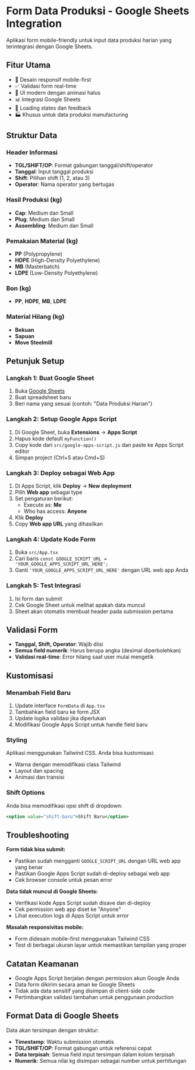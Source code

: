 # Form Data Produksi - Google Sheets Integration

Aplikasi form mobile-friendly untuk input data produksi harian yang terintegrasi dengan Google Sheets.

## Fitur Utama

- 📱 Desain responsif mobile-first
- ✅ Validasi form real-time
- 🎨 UI modern dengan animasi halus
- 📊 Integrasi Google Sheets
- 🔄 Loading states dan feedback
- 🏭 Khusus untuk data produksi manufacturing

## Struktur Data

### Header Informasi
- **TGL/SHIFT/OP**: Format gabungan tanggal/shift/operator
- **Tanggal**: Input tanggal produksi
- **Shift**: Pilihan shift (1, 2, atau 3)
- **Operator**: Nama operator yang bertugas

### Hasil Produksi (kg)
- **Cap**: Medium dan Small
- **Plug**: Medium dan Small  
- **Assembling**: Medium dan Small

### Pemakaian Material (kg)
- **PP** (Polypropylene)
- **HDPE** (High-Density Polyethylene)
- **MB** (Masterbatch)
- **LDPE** (Low-Density Polyethylene)

### Bon (kg)
- **PP**, **HDPE**, **MB**, **LDPE**

### Material Hilang (kg)
- **Bekuan**
- **Sapuan** 
- **Move Steelmill**

## Petunjuk Setup

### Langkah 1: Buat Google Sheet
1. Buka [Google Sheets](https://sheets.google.com)
2. Buat spreadsheet baru
3. Beri nama yang sesuai (contoh: "Data Produksi Harian")

### Langkah 2: Setup Google Apps Script
1. Di Google Sheet, buka **Extensions** → **Apps Script**
2. Hapus kode default `myFunction()`
3. Copy kode dari `src/google-apps-script.js` dan paste ke Apps Script editor
4. Simpan project (Ctrl+S atau Cmd+S)

### Langkah 3: Deploy sebagai Web App
1. Di Apps Script, klik **Deploy** → **New deployment**
2. Pilih **Web app** sebagai type
3. Set pengaturan berikut:
   - Execute as: **Me**
   - Who has access: **Anyone**
4. Klik **Deploy**
5. Copy **Web app URL** yang dihasilkan

### Langkah 4: Update Kode Form
1. Buka `src/App.tsx`
2. Cari baris `const GOOGLE_SCRIPT_URL = 'YOUR_GOOGLE_APPS_SCRIPT_URL_HERE';`
3. Ganti `'YOUR_GOOGLE_APPS_SCRIPT_URL_HERE'` dengan URL web app Anda

### Langkah 5: Test Integrasi
1. Isi form dan submit
2. Cek Google Sheet untuk melihat apakah data muncul
3. Sheet akan otomatis membuat header pada submission pertama

## Validasi Form

- **Tanggal, Shift, Operator**: Wajib diisi
- **Semua field numerik**: Harus berupa angka (desimal diperbolehkan)
- **Validasi real-time**: Error hilang saat user mulai mengetik

## Kustomisasi

### Menambah Field Baru
1. Update interface `FormData` di `App.tsx`
2. Tambahkan field baru ke form JSX
3. Update logika validasi jika diperlukan
4. Modifikasi Google Apps Script untuk handle field baru

### Styling
Aplikasi menggunakan Tailwind CSS. Anda bisa kustomisasi:
- Warna dengan memodifikasi class Tailwind
- Layout dan spacing
- Animasi dan transisi

### Shift Options
Anda bisa memodifikasi opsi shift di dropdown:
```jsx
<option value="shift-baru">Shift Baru</option>
```

## Troubleshooting

**Form tidak bisa submit:**
- Pastikan sudah mengganti `GOOGLE_SCRIPT_URL` dengan URL web app yang benar
- Pastikan Google Apps Script sudah di-deploy sebagai web app
- Cek browser console untuk pesan error

**Data tidak muncul di Google Sheets:**
- Verifikasi kode Apps Script sudah disave dan di-deploy
- Cek permission web app diset ke "Anyone"
- Lihat execution logs di Apps Script untuk error

**Masalah responsivitas mobile:**
- Form didesain mobile-first menggunakan Tailwind CSS
- Test di berbagai ukuran layar untuk memastikan tampilan yang proper

## Catatan Keamanan

- Google Apps Script berjalan dengan permission akun Google Anda
- Data form dikirim secara aman ke Google Sheets
- Tidak ada data sensitif yang disimpan di client-side code
- Pertimbangkan validasi tambahan untuk penggunaan production

## Format Data di Google Sheets

Data akan tersimpan dengan struktur:
- **Timestamp**: Waktu submission otomatis
- **TGL/SHIFT/OP**: Format gabungan untuk referensi cepat
- **Data terpisah**: Semua field input tersimpan dalam kolom terpisah
- **Numerik**: Semua nilai kg disimpan sebagai number untuk perhitungan